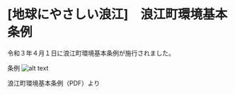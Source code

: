 # [地球にやさしい浪江]　浪江町環境基本条例

令和３年４月１日に浪江町環境基本条例が施行されました。

条例
![alt text](https://www.town.namie.fukushima.jp/uploaded/image/6722.PNG)

浪江町環境基本条例（PDF）より
